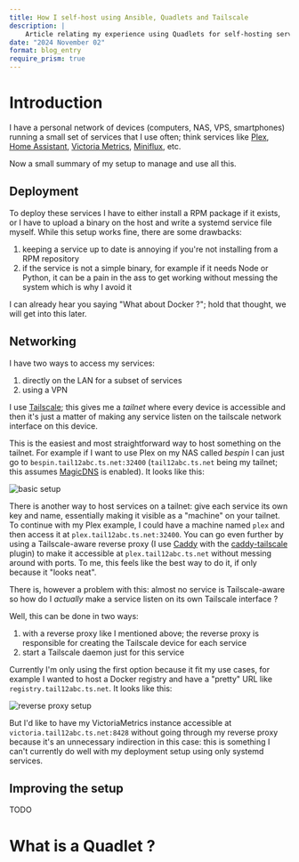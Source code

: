```yaml
---
title: How I self-host using Ansible, Quadlets and Tailscale
description: |
    Article relating my experience using Quadlets for self-hosting services
date: "2024 November 02"
format: blog_entry
require_prism: true
---
```


# Introduction

I have a personal network of devices (computers, NAS, VPS, smartphones) running a small set of services that I use often; think services like [Plex](https://plex.tv), [Home Assistant](https://home-assistant.io), [Victoria Metrics](https://victoriametrics.com), [Miniflux](https://miniflux.app), etc.

Now a small summary of my setup to manage and use all this.

## Deployment

To deploy these services I have to either install a RPM package if it exists, or I have to upload a binary on the host and write a systemd service file myself.
While this setup works fine, there are some drawbacks:
1. keeping a service up to date is annoying if you're not installing from a RPM repository
2. if the service is not a simple binary, for example if it needs Node or Python, it can be a pain in the ass to get working without messing the system which is why I avoid it

I can already hear you saying "What about Docker ?"; hold that thought, we will get into this later.

## Networking

I have two ways to access my services:
1. directly on the LAN for a subset of services
2. using a VPN

I use [Tailscale](https://tailscale.com); this gives me a _tailnet_ where every device is accessible and then it's just a matter of making any service listen on the tailscale network interface on this device.

This is the easiest and most straightforward way to host something on the tailnet. For example if I want to use Plex on my NAS called *bespin* I can just go to `bespin.tail12abc.ts.net:32400` (`tail12abc.ts.net` being my tailnet; this assumes [MagicDNS](https://tailscale.com/kb/1081/magicdns) is enabled). It looks like this:

![basic setup](./deployment-using-quadlets/basic_setup.avif)

There is another way to host services on a tailnet: give each service its own key and name, essentially making it visible as a "machine" on your tailnet. To continue with my Plex example, I could have a machine named `plex` and then access it at `plex.tail12abc.ts.net:32400`.
You can go even further by using a Tailscale-aware reverse proxy (I use [Caddy](https://caddyserver.com) with the [caddy-tailscale](https://github.com/tailscale/caddy-tailscale) plugin) to make it accessible at `plex.tail12abc.ts.net` without messing around with ports.
To me, this feels like the best way to do it, if only because it "looks neat".

There is, however a problem with this: almost no service is Tailscale-aware so how do I _actually_ make a service listen on its own Tailscale interface ?

Well, this can be done in two ways:
1. with a reverse proxy like I mentioned above; the reverse proxy is responsible for creating the Tailscale device for each service
2. start a Tailscale daemon just for this service

Currently I'm only using the first option because it fit my use cases, for example I wanted to host a Docker registry and have a "pretty" URL like `registry.tail12abc.ts.net`. It looks like this:

![reverse proxy setup](./deployment-using-quadlets/reverse_proxy_setup.avif)

But I'd like to have my VictoriaMetrics instance accessible at `victoria.tail12abc.ts.net:8428` without going through my reverse proxy because it's an unnecessary indirection in this case: this is something I can't currently do well with my deployment setup using only systemd services.

## Improving the setup

TODO

# What is a Quadlet ?
